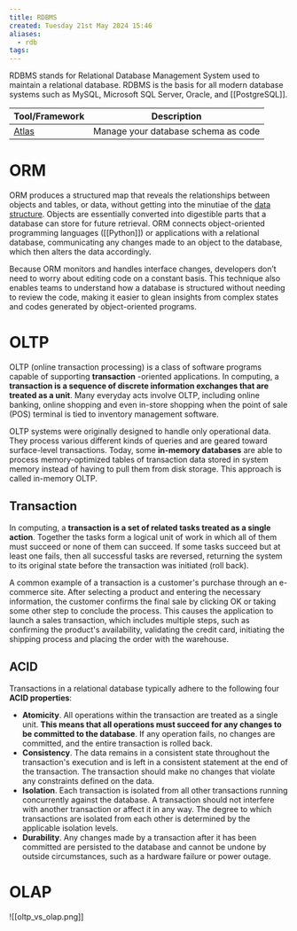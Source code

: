 ```yaml
---
title: RDBMS
created: Tuesday 21st May 2024 15:46
aliases:
  - rdb
tags:
---
```

RDBMS stands for Relational Database Management System used to maintain a relational database. RDBMS is the basis for all modern database systems such as MySQL, Microsoft SQL Server, Oracle, and [[PostgreSQL]].

| Tool/Framework                          | Description                         |
| --------------------------------------- | ----------------------------------- |
| [Atlas](https://github.com/ariga/atlas) | Manage your database schema as code |
# ORM

ORM produces a structured map that reveals the relationships between objects and tables, or data, without getting into the minutiae of the [data structure](https://builtin.com/data-science/data-structures). Objects are essentially converted into digestible parts that a database can store for future retrieval. ORM connects object-oriented programming languages ([[Python]]) or applications with a relational database, communicating any changes made to an object to the database, which then alters the data accordingly.   

Because ORM monitors and handles interface changes, developers don’t need to worry about editing code on a constant basis. This technique also enables teams to understand how a database is structured without needing to review the code, making it easier to glean insights from complex states and codes generated by object-oriented programs.
# OLTP

OLTP (online transaction processing) is a class of software programs capable of supporting **transaction** -oriented applications. In computing, a **transaction is a sequence of discrete information exchanges that are treated as a unit**. Many everyday acts involve OLTP, including online banking, online shopping and even in-store shopping when the point of sale (POS) terminal is tied to inventory management software.

OLTP systems were originally designed to handle only operational data. They process various different kinds of queries and are geared toward surface-level transactions. Today, some **in-memory databases** are able to process memory-optimized tables of transaction data stored in system memory instead of having to pull them from disk storage. This approach is called in-memory OLTP.
## Transaction

In computing, a **transaction is a set of related tasks treated as a single action**. Together the tasks form a logical unit of work in which all of them must succeed or none of them can succeed. If some tasks succeed but at least one fails, then all successful tasks are reversed, returning the system to its original state before the transaction was initiated (roll back).

A common example of a transaction is a customer's purchase through an e-commerce site. After selecting a product and entering the necessary information, the customer confirms the final sale by clicking OK or taking some other step to conclude the process. This causes the application to launch a sales transaction, which includes multiple steps, such as confirming the product's availability, validating the credit card, initiating the shipping process and placing the order with the warehouse.
## ACID

Transactions in a relational database typically adhere to the following four **ACID properties**:

- **Atomicity**. All operations within the transaction are treated as a single unit. **This means that all operations must succeed for any changes to be committed to the database**. If any operation fails, no changes are committed, and the entire transaction is rolled back.
- **Consistency**. The data remains in a consistent state throughout the transaction's execution and is left in a consistent statement at the end of the transaction. The transaction should make no changes that violate any constraints defined on the data.
- **Isolation**. Each transaction is isolated from all other transactions running concurrently against the database. A transaction should not interfere with another transaction or affect it in any way. The degree to which transactions are isolated from each other is determined by the applicable isolation levels.
- **Durability**. Any changes made by a transaction after it has been committed are persisted to the database and cannot be undone by outside circumstances, such as a hardware failure or power outage.
# OLAP

![[oltp_vs_olap.png]]